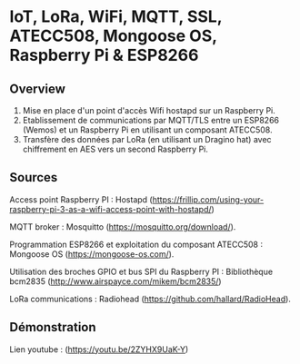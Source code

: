 # IoT, LoRa, WiFi, MQTT, SSL, ATECC508, Mongoose OS, Raspberry Pi & ESP8266

## Overview
1. Mise en place d'un point d'accès Wifi hostapd sur un Raspberry Pi. 
2. Etablissement de communications par MQTT/TLS entre un ESP8266 (Wemos) et un Raspberry Pi en utilisant un composant ATECC508. 
3. Transfère des données par LoRa (en utilisant un Dragino hat) avec chiffrement en AES vers un second Raspberry Pi.

## Sources
Access point Raspberry PI : Hostapd (https://frillip.com/using-your-raspberry-pi-3-as-a-wifi-access-point-with-hostapd/) 

MQTT broker : Mosquitto (https://mosquitto.org/download/).

Programmation ESP8266 et exploitation du composant ATECC508 : Mongoose OS (https://mongoose-os.com/).

Utilisation des broches GPIO et bus SPI du Raspberry PI :  Bibliothèque bcm2835 (http://www.airspayce.com/mikem/bcm2835/)

LoRa communications : Radiohead (https://github.com/hallard/RadioHead).

## Démonstration

Lien youtube : (https://youtu.be/2ZYHX9UaK-Y)

